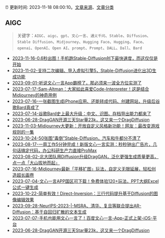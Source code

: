 :alarm_clock: 更新时间: 2023-11-18 08:00:10。[文章来源](/README.md)、[文章分类](/TAGS.md)

## AIGC


> 关键字：`AIGC`、`aigc`、`gpt`、`文心一言`、`通义千问`、`Stable`、`Diffusion`、`Stable Diffusion`、`Midjourney`、`Hugging Face`、`Hugging`、`Face`、`openai`、`OpenAI`、`Open AI`、`prompt`、`Prompt`、`DALL`、`Dall`、`Bard`



- [2023-11-16-0.6秒出图！手机跑Stable-Diffusion创下最快速度，而这仅仅是开始](https://posts.careerengine.us/p/65559bdb533fa46caf0327ea) 
- [2023-11-02-支持二次编辑、导入虚拟引擎5，Stable-Diffusion进化出3D生成功能](https://posts.careerengine.us/p/65433f3ebc56941b0fbfebf6) 
- [2023-09-01-听说文心一言App霸榜了，那必须来一波全方位实测了](https://posts.careerengine.us/p/64f184b6bb609876ce11d0c2) 
- [2023-07-17-Sam-Altman：大家如此喜爱Code-Interpreter！这是结合Midjourney的神奇用例](https://posts.careerengine.us/p/64b4d25df9c5be14d18bc8f9) 
- [2023-07-16-一张截图生成iPhone应用、还能转成代码、创建网站，升级后谷歌Bard真成了](https://posts.careerengine.us/p/64b37a81149433457e8154f9) 
- [2023-07-14-谷歌Bard史上最大升级：中文、识图、存档导出能力都来了](https://posts.careerengine.us/p/64b137613b57e74bae33c801) 
- [2023-06-28-DragGAN开源三天Star量23k，这又来一个DragDiffusion](https://posts.careerengine.us/p/649bc083d5caf15347363a89) 
- [2023-11-03-Midjourney大更新：开放自定义风格新功能！网友：最改变游戏规则的一集](https://posts.careerengine.us/p/654463c1085c906911712d48) 
- [2023-10-24-50张图“毒倒”Stable-Diffusion，汽车和牛都分不清了](https://posts.careerengine.us/p/6537a34544e0843b4ef2f2d3) 
- [2023-08-17-一周工作5分钟完成！新版文心一言实测：秒秒钟出广告片，几句话搞定代码，办公科研生产力直接ProMax](https://posts.careerengine.us/p/64dde4139a78ad6ca6d36434) 
- [2023-08-02-北大团队用Diffusion升级DragGAN，泛化更强生成质量更高，点一点「大山拔地而起」](https://posts.careerengine.us/p/64c9d2be26bca5709d3539b6) 
- [2023-07-16-Midjourney最新「平移扩图」玩法，自定义无限延展，轻松创造超长画卷](https://posts.careerengine.us/p/64b4aab3074f163d50ae9a75) 
- [2023-07-04-文心一言APP国区可下载！免费体验120+玩法，PPT大纲Excel公式一键生成](https://posts.careerengine.us/p/64a3aad81cf43a681c3f51f3) 
- [2023-10-22-简单有效！Direct-Inversion：三行代码提升基于Diffusion的图像编辑效果](https://posts.careerengine.us/p/653540d3b40b6c39bb494403) 
- [2023-09-28-NeurIPS-2023-|-MSRA、清华、复旦等联合提出AR-Diffusion：基于自回归扩散的文本生成](https://posts.careerengine.us/p/6514ff55c1d7df4ab458e844) 
- [2023-07-07-手机也能用文心一言了！百度文心一言-App-正式上架-iOS-平台](https://posts.careerengine.us/p/64a7a4792869b618fe665e61) 
- [2023-06-28-DragGAN开源三天Star量23k，这又来一个DragDiffusion](https://posts.careerengine.us/p/649bc083d5caf15347363a89) 
